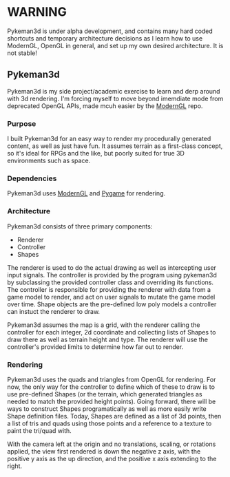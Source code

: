 # WARNING
Pykeman3d is under alpha development, and contains many hard coded shortcuts and temporary architecture decisions as I learn how to use ModernGL, OpenGL in general, and set up my own desired architecture. It is not stable!

## Pykeman3d

Pykeman3d is my side project/academic exercise to learn and derp around with 3d rendering. I'm forcing myself to move beyond imemdiate mode from deprecated OpenGL APIs, made mcuh easier by the [ModernGL](https://github.com/cprogrammer1994/ModernGL) repo.

### Purpose

I built Pykeman3d for an easy way to render my procedurally generated content, as well as just have fun. It assumes terrain as a first-class concept, so it's ideal for RPGs and the like, but poorly suited for true 3D environments such as space.

### Dependencies

Pykeman3d uses [ModernGL](https://github.com/cprogrammer1994/ModernGL) and [Pygame](https://www.pygame.org/news) for rendering. 

### Architecture

Pykeman3d consists of three primary components:
- Renderer
- Controller
- Shapes

The renderer is used to do the actual drawing as well as intercepting user input signals. The controller is provided by the program using pykeman3d by subclassing the provided controller class and overriding its functions. The controller is responsible for providing the renderer with data from a game model to render, and act on user signals to mutate the game model over time. Shape objects are the pre-defined low poly models a controller can instuct the renderer to draw.

Pykeman3d assumes the map is a grid, with the renderer calling the controller for each integer, 2d coordinate and collecting lists of Shapes to draw there as well as terrain height and type. The renderer will use the controller's provided limits to determine how far out to render.

### Rendering 

Pykeman3d uses the quads and triangles from OpenGL for rendering. For now, the only way for the controller to define which of these to draw is to use pre-defined Shapes (or the terrain, which generated triangles as needed to match the provided height points). Going forward, there will be ways to construct Shapes programatically as well as more easily write Shape definition files. Today, Shapes are defined as a list of 3d points, then a list of tris and quads using those points and a reference to a texture to paint the tri/quad with.

With the camera left at the origin and no translations, scaling, or rotations applied, the view first rendered is down the negative z axis, with the positive y axis as the up direction, and the positive x axis extending to the right.
